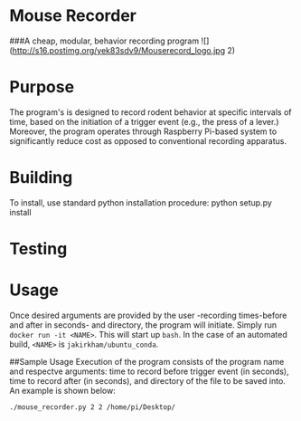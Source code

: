 # Mouse Recorder
###A cheap, modular, behavior recording program
![](http://s16.postimg.org/yek83sdv9/Mouserecord_logo.jpg 2)

# Purpose

The program's is designed to record rodent behavior at specific intervals of time, based on the initiation of a trigger event (e.g., the press of a lever.) Moreover, the program operates through Raspberry Pi-based system to significantly reduce cost as opposed to conventional recording apparatus.

# Building

To install, use standard python installation procedure:
    python setup.py install
    



# Testing


# Usage

Once desired arguments are provided by the user -recording times-before and after in seconds- and directory, the program will initiate. Simply run `docker run -it <NAME>`. This will start up `bash`. In the case of an automated build, `<NAME>` is `jakirkham/ubuntu_conda`.


##Sample Usage
Execution of the program consists of the program name and respectve arguments: time to record before trigger event (in seconds), time to record after (in seconds), and directory of the file to be saved into. An example is shown below:

`./mouse_recorder.py 2 2 /home/pi/Desktop/`
